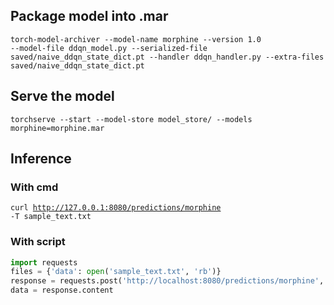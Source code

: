 ## Package model into .mar
<code>torch-model-archiver --model-name morphine  --version 1.0 --model-file ddqn_model.py --serialized-file saved/naive_ddqn_state_dict.pt  --handler ddqn_handler.py --extra-files saved/naive_ddqn_state_dict.pt</code>

## Serve the model
<code>torchserve --start --model-store model_store/  --models morphine=morphine.mar</code>

## Inference
### With cmd
<code>curl http://127.0.0.1:8080/predictions/morphine -T sample_text.txt</code>

### With script

```python
import requests
files = {'data': open('sample_text.txt', 'rb')}
response = requests.post('http://localhost:8080/predictions/morphine', files=files)
data = response.content
```
